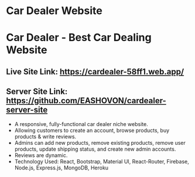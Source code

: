 # Car Dealer Website

# Car Dealer - Best Car Dealing Website

## Live Site Link: https://cardealer-58ff1.web.app/

## Server Site Link: https://github.com/EASHOVON/cardealer-server-site

- A responsive, fully-functional car dealer niche website.
- Allowing customers to create an account, browse products, buy products & write reviews.
- Admins can add new products, remove existing products, remove user products, update shipping status, and create new admin accounts.
- Reviews are dynamic.
- Technology Used: React, Bootstrap, Material UI, React-Router, Firebase, Node.js, Express.js, MongoDB, Heroku
